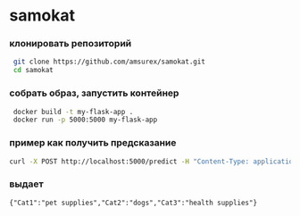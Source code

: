 # samokat
### клонировать репозиторий
```bash
 git clone https://github.com/amsurex/samokat.git
 cd samokat
```
### cобрать образ, запустить контейнер
```bash
 docker build -t my-flask-app .
 docker run -p 5000:5000 my-flask-app
```

### пример как получить предсказание
```bash
curl -X POST http://localhost:5000/predict -H "Content-Type: application/json" -d '{"text": "It has a slight fishy smell, but my dog loves it added to her dry food along with warm water.She wont eat her food in the morning (breakfast) unless this product is added and soaked in water. Its a great price and I think it has actually helped keep her skin and coat healthy (along with her Canidae)."}'
```
### выдает 
```
{"Cat1":"pet supplies","Cat2":"dogs","Cat3":"health supplies"}
```
